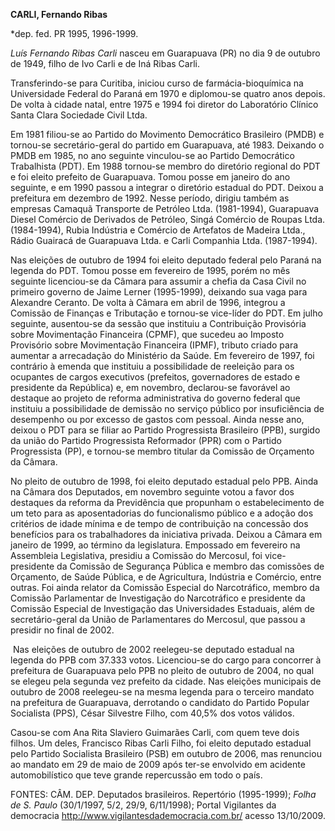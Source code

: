**CARLI, Fernando Ribas**

\*dep. fed. PR 1995, 1996-1999.

*Luís Fernando Ribas Carli* nasceu em Guarapuava (PR) no dia 9 de
outubro de 1949, filho de Ivo Carli e de Iná Ribas Carli.

Transferindo-se para Curitiba, iniciou curso de farmácia-bioquímica na
Universidade Federal do Paraná em 1970 e diplomou-se quatro anos depois.
De volta à cidade natal, entre 1975 e 1994 foi diretor do Laboratório
Clínico Santa Clara Sociedade Civil Ltda.

Em 1981 filiou-se ao Partido do Movimento Democrático Brasileiro (PMDB)
e tornou-se secretário-geral do partido em Guarapuava, até 1983.
Deixando o PMDB em 1985, no ano seguinte vinculou-se ao Partido
Democrático Trabalhista (PDT). Em 1988 tornou-se membro do diretório
regional do PDT e foi eleito prefeito de Guarapuava. Tomou posse em
janeiro do ano seguinte, e em 1990 passou a integrar o diretório
estadual do PDT. Deixou a prefeitura em dezembro de 1992. Nesse período,
dirigiu também as empresas Camaquã Transporte de Petróleo Ltda.
(1981-1994), Guarapuava Diesel Comércio de Derivados de Petróleo, Singá
Comércio de Roupas Ltda. (1984-1994), Rubia Indústria e Comércio de
Artefatos de Madeira Ltda., Rádio Guairacá de Guarapuava Ltda. e Carli
Companhia Ltda. (1987-1994).

Nas eleições de outubro de 1994 foi eleito deputado federal pelo Paraná
na legenda do PDT. Tomou posse em fevereiro de 1995, porém no mês
seguinte licenciou-se da Câmara para assumir a chefia da Casa Civil no
primeiro governo de Jaime Lerner (1995-1999), deixando sua vaga para
Alexandre Ceranto. De volta à Câmara em abril de 1996, integrou a
Comissão de Finanças e Tributação e tornou-se vice-líder do PDT. Em
julho seguinte, ausentou-se da sessão que instituiu a Contribuição
Provisória sobre Movimentação Financeira (CPMF), que sucedeu ao Imposto
Provisório sobre Movimentação Financeira (IPMF), tributo criado para
aumentar a arrecadação do Ministério da Saúde. Em fevereiro de 1997, foi
contrário à emenda que instituiu a possibilidade de reeleição para os
ocupantes de cargos executivos (prefeitos, governadores de estado e
presidente da República) e, em novembro, declarou-se favorável ao
destaque ao projeto de reforma administrativa do governo federal que
instituiu a possibilidade de demissão no serviço público por
insuficiência de desempenho ou por excesso de gastos com pessoal. Ainda
nesse ano, deixou o PDT para se filiar ao Partido Progressista
Brasileiro (PPB), surgido da união do Partido Progressista Reformador
(PPR) com o Partido Progressista (PP), e tornou-se membro titular da
Comissão de Orçamento da Câmara.

No pleito de outubro de 1998, foi eleito deputado estadual pelo PPB.
Ainda na Câmara dos Deputados, em novembro seguinte votou a favor dos
destaques da reforma da Previdência que propunham o estabelecimento de
um teto para as aposentadorias do funcionalismo público e a adoção dos
critérios de idade mínima e de tempo de contribuição na concessão dos
benefícios para os trabalhadores da iniciativa privada. Deixou a Câmara
em janeiro de 1999, ao término da legislatura. Empossado em fevereiro na
Assembleia Legislativa, presidiu a Comissão do Mercosul, foi
vice-presidente da Comissão de Segurança Pública e membro das comissões
de Orçamento, de Saúde Pública, e de Agricultura, Indústria e Comércio,
entre outras. Foi ainda relator da Comissão Especial do Narcotráfico,
membro da Comissão Parlamentar de Investigação do Narcotráfico e
presidente da Comissão Especial de Investigação das Universidades
Estaduais, além de secretário-geral da União de Parlamentares do
Mercosul, que passou a presidir no final de 2002.

 Nas eleições de outubro de 2002 reelegeu-se deputado estadual na
legenda do PPB com 37.333 votos. Licenciou-se do cargo para concorrer à
prefeitura de Guarapuava pelo PPB no pleito de outubro de 2004, no qual
se elegeu pela segunda vez prefeito da cidade. Nas eleições municipais
de outubro de 2008 reelegeu-se na mesma legenda para o terceiro mandato
na prefeitura de Guarapuava, derrotando o candidato do Partido Popular
Socialista (PPS), César Silvestre Filho, com 40,5% dos votos válidos.

Casou-se com Ana Rita Slaviero Guimarães Carli, com quem teve dois
filhos. Um deles, Francisco Ribas Carli Filho, foi eleito deputado
estadual pelo Partido Socialista Brasileiro (PSB) em outubro de 2006,
mas renunciou ao mandato em 29 de maio de 2009 após ter-se envolvido em
acidente automobilístico que teve grande repercussão em todo o país.

FONTES: CÂM. DEP. Deputados brasileiros. Repertório (1995-1999); *Folha
de S. Paulo* (30/1/1997, 5/2, 29/9, 6/11/1998); Portal Vigilantes da
democracia http://www.vigilantesdademocracia.com.br/ acesso 13/10/2009.
 
